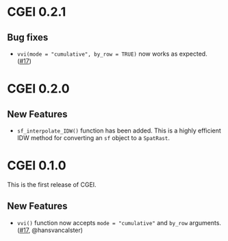 # CGEI 0.2.1

## Bug fixes

-   `vvi(mode = "cumulative", by_row = TRUE)` now works as expected. ([#17](https://github.com/STBrinkmann/CGEI/issues/17))

# CGEI 0.2.0

## New Features

-   `sf_interpolate_IDW()` function has been added. This is a highly efficient IDW method for converting an `sf` object to a `SpatRast`.

# CGEI 0.1.0

This is the first release of CGEI.

## New Features

-   `vvi()` function now accepts `mode = "cumulative"` and `by_row` arguments. ([#17](https://github.com/STBrinkmann/CGEI/issues/17), @hansvancalster)
